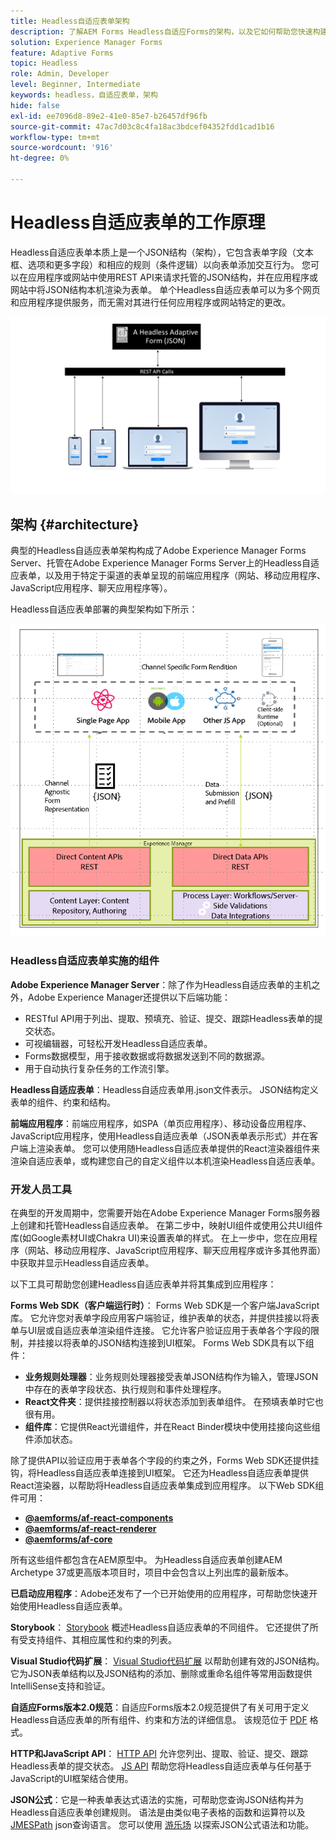 ```yaml
---
title: Headless自适应表单架构
description: 了解AEM Forms Headless自适应Forms的架构，以及它如何帮助您快速构建各种平台的表单。 本文深入介绍了Headless自适应Forms的工作原理，以及如何将其与各种应用程序集成以简化表单构建过程。
solution: Experience Manager Forms
feature: Adaptive Forms
topic: Headless
role: Admin, Developer
level: Beginner, Intermediate
keywords: headless，自适应表单，架构
hide: false
exl-id: ee7096d8-89e2-41e0-85e7-b26457df96fb
source-git-commit: 47ac7d03c8c4fa18ac3bdcef04352fdd1cad1b16
workflow-type: tm+mt
source-wordcount: '916'
ht-degree: 0%

---
```



# Headless自适应表单的工作原理

Headless自适应表单本质上是一个JSON结构（架构），它包含表单字段（文本框、选项和更多字段）和相应的规则（条件逻辑）以向表单添加交互行为。 您可以在应用程序或网站中使用REST API来请求托管的JSON结构，并在应用程序或网站中将JSON结构本机渲染为表单。 单个Headless自适应表单可以为多个网页和应用程序提供服务，而无需对其进行任何应用程序或网站特定的更改。

![Headless自适应表单的工作原理](/help/assets/how-headless-adaprive-forms-work.png)

## 架构 {#architecture}

典型的Headless自适应表单架构构成了Adobe Experience Manager Forms Server、托管在Adobe Experience Manager Forms Server上的Headless自适应表单，以及用于特定于渠道的表单呈现的前端应用程序（网站、移动应用程序、JavaScript应用程序、聊天应用程序等）。

Headless自适应表单部署的典型架构如下所示：

![架构](/help/assets/headless-af-architecture.png)

<!-- 

You can use the React renderer component shipped with Headless adaptive forms to render an Adaptive Form or build your own custom component to natively render a Headless Form in a website or an application or use any UI framework or programming language to build your own components to render your forms.

A typical Headless adaptive forms architecture constitutes an Adobe Experience Manager Server, JSON structure of forms, various frontend apps for channel-specific form renditions.

![Architecture](/help/assets/headless-af-architecture.png) -->

### Headless自适应表单实施的组件

**Adobe Experience Manager Server**：除了作为Headless自适应表单的主机之外，Adobe Experience Manager还提供以下后端功能：

* RESTful API用于列出、提取、预填充、验证、提交、跟踪Headless表单的提交状态。
* 可视编辑器，可轻松开发Headless自适应表单。
* Forms数据模型，用于接收数据或将数据发送到不同的数据源。
* 用于自动执行复杂任务的工作流引擎。

**Headless自适应表单**：Headless自适应表单用.json文件表示。 JSON结构定义表单的组件、约束和结构。

**前端应用程序**：前端应用程序，如SPA（单页应用程序）、移动设备应用程序、JavaScript应用程序，使用Headless自适应表单（JSON表单表示形式）并在客户端上渲染表单。 您可以使用随Headless自适应表单提供的React渲染器组件来渲染自适应表单，或构建您自己的自定义组件以本机渲染Headless自适应表单。

<!-- ### Understanding Headless adaptive forms definition -->



### 开发人员工具

在典型的开发周期中，您需要开始在Adobe Experience Manager Forms服务器上创建和托管Headless自适应表单。 在第二步中，映射UI组件或使用公共UI组件库(如Google素材UI或Chakra UI)来设置表单的样式。 在上一步中，您在应用程序（网站、移动应用程序、JavaScript应用程序、聊天应用程序或许多其他界面）中获取并显示Headless自适应表单。

以下工具可帮助您创建Headless自适应表单并将其集成到应用程序：

**Forms Web SDK（客户端运行时）**： Forms Web SDK是一个客户端JavaScript库。 它允许您对表单字段应用客户端验证，维护表单的状态，并提供挂接以将表单与UI层或自适应表单渲染组件连接。 它允许客户验证应用于表单各个字段的限制，并挂接以将表单的JSON结构连接到UI框架。 Forms Web SDK具有以下组件：

* **业务规则处理器**：业务规则处理器接受表单JSON结构作为输入，管理JSON中存在的表单字段状态、执行规则和事件处理程序。
* **React文件夹**：提供挂接控制器以将状态添加到表单组件。 在预填表单时它也很有用。
* **组件库**：它提供React光谱组件，并在React Binder模块中使用挂接向这些组件添加状态。

除了提供API以验证应用于表单各个字段的约束之外，Forms Web SDK还提供挂钩，将Headless自适应表单连接到UI框架。 它还为Headless自适应表单提供&#x200B;React渲染器，以帮助将Headless自适应表单集成到应用程序。 以下Web SDK组件可用：

* **[@aemforms/af-react-components](https://www.npmjs.com/package/@aemforms/af-react-components)**
* **[@aemforms/af-react-renderer](https://www.npmjs.com/package/@aemforms/af-react-renderer)**
* **[@aemforms/af-core](https://www.npmjs.com/package/@aemforms/af-core)**

所有这些组件都包含在AEM原型中。 为Headless自适应表单创建AEM Archetype 37或更高版本项目时，项目中会包含以上列出库的最新版本。

**已启动应用程序**：Adobe还发布了一个已开始使用的应用程序，可帮助您快速开始使用Headless自适应表单。

<!-- **View Library (UI Layer)**: A custom form application built in a front-end language. You can use react, Angular, Flutter, NPM, Vue.js, Ionic, BootStrap, or any other language to built front end. You can also use the Headless adaptive forms Super Component, provided out-of-the-box, inside a react application to render a Headless adaptive form. Headless adaptive forms super component makes use of OOTB react spectrum -based form components to render the Headless adaptive form. 

Core-Components: It enables use to render an Adaptive Form using JSON structure. It uses rule grammar to help create dynamic field interactions. The rule grammar is based on [JSON formula](http://github.com/adobe/json-formula/). You can develop your own renderer or embed the React based Adaptive Forms renderer, provided OOTB, in your front-end app to render the form. -->

**Storybook**： [Storybook](https://opensource.adobe.com/aem-forms-af-runtime/storybook/) 概述Headless自适应表单的不同组件。 它还提供了所有受支持组件、其相应属性和约束的列表。

**Visual Studio代码扩展**： [Visual Studio代码扩展](visual-studio-code-extension-for-headless-adaptive-forms.md) 以帮助创建有效的JSON结构。 它为JSON表单结构以及JSON结构的添加、删除或重命名组件等常用函数提供IntelliSense支持和验证。

**自适应Forms版本2.0规范**：自适应Forms版本2.0规范提供了有关可用于定义Headless自适应表单的所有组件、约束和方法的详细信息。 该规范位于 [PDF](/help/assets/Headless-Adaptive-Form-Specification.pdf) 格式。

**HTTP和JavaScript API**： [HTTP API](https://opensource.adobe.com/aem-forms-af-runtime/api/) 允许您列出、提取、验证、提交、跟踪Headless表单的提交状态。 [JS API](https://opensource.adobe.com/aem-forms-af-runtime/jsdocs/) 帮助您将Headless自适应表单与任何基于JavaScript的UI框架结合使用。

**JSON公式**：它是一种表单表达式语法的实施，可帮助您查询JSON结构并为Headless自适应表单创建规则。 语法是由类似电子表格的函数和运算符以及 [JMESPath](https://jmespath.org/) json查询语言。 您可以使用 [游乐场](https://opensource.adobe.com/json-formula/dist/index.html) 以探索JSON公式语法和功能。